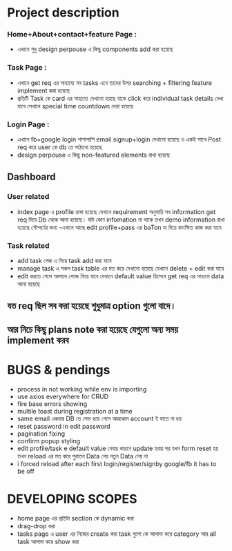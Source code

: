 # Project description

### Home+About+contact+feature Page :

- এখানে শুধু design perpouse এ কিছু components add করা হয়েছে

### Task Page :

- এখানে get req এর সাহায্যে সব tasks এনে তাদের উপর searching + filtering feature implement করা হয়েছে
- প্রতিটি Task কে card এর সাহায্যে দেখানো হয়ছে যাকে click করে individual task details দেখা যাবে সেখানে special time countdown দেয়া হয়েছে

### Login Page :

- এখানে fb+google login পাশাপাশি email signup+login দেখানো হয়েছে ও একই সাথে Post req করে user কে db তে পাঠানো হয়েছে
- design perpouse এ কিছু non-featured elements রাখা হয়েছে

## Dashboard

### User related

- index page এ profile রাখা হয়েছে যেখানে requirement অনুযায়ি সব information get req দিয়ে Db থেকে আনা হয়েছে। যদি কোণ infomation না থাকে তখন demo information রাখা হয়েছে সৌন্দর্যের জন্য
  -এখানে আছে edit profile+pass এর baTon যা দিয়ে কাংক্ষিত কাজ করা যাবে

### Task related

- add task পেজ এ গিয়ে task add করা যাবে
- manage task এ সকল task table এর মত করে দেখানো হয়েছে যেখানে delete + edit করা যাবে
- edit করতে গেলে আলাদে পেজে নিয়ে যাবে যেখানে default value হিসেবে get req এর মাধ্যমে data আনা হয়েছে

## যত req ছিল সব করা হয়েছে শুধুমাত্র option গুলো বাদে।

## আর নিচে কিছু plans note করা হয়েছে যেগুলো অন্য সময় implement করব

# BUGS & pendings

- process in not working while env is importing
- use axios everywhere for CRUD
- fire base errors showing
- multile toast during registration at a time
- same email একবার DB তে সেভ হয়ে গেলে আরকোন account ই যাতে না হয়
- reset password in edit password
- pagination fixing
- confirm popup styling
- edit profile/task e default value নেবার কারনে update হবার পর যখন form reset হয় তখন reload এর মত করে পুরাতন Data নেয় নতুন Data নেয় না
- i forced reload after each first login/register/signby google/fb it has to be off

# DEVELOPING SCOPES

- home page এর প্রতিটা section কে dynamic করা
- drag-drop করা
- tasks page এ user এর নিজের create করা task গুলো কে আলাদা করে category আর all task আলাদা করে show করা
